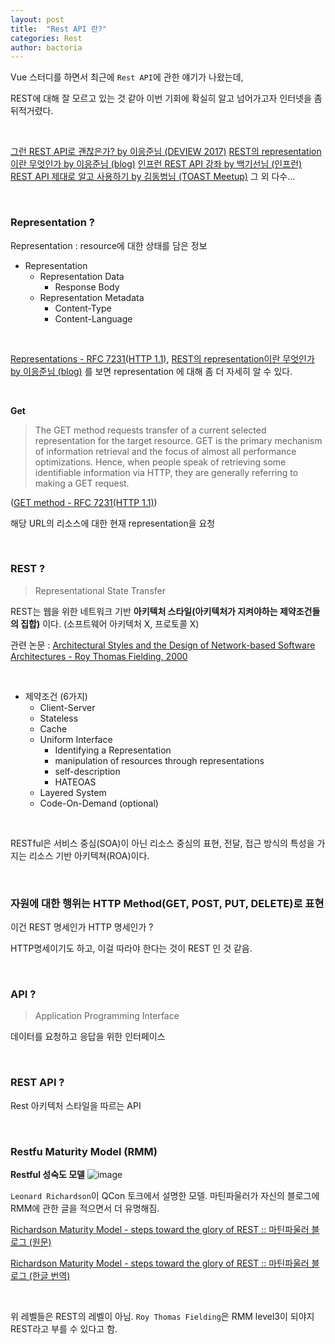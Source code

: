```yaml
---
layout: post
title:  "Rest API 란?"
categories: Rest
author: bactoria
---
```


Vue 스터디를 하면서 최근에 `Rest API`에 관한 얘기가 나왔는데,

REST에 대해 잘 모르고 있는 것 같아 이번 기회에 확실히 알고 넘어가고자 인터넷을 좀 뒤적거렸다.

&nbsp;

[그런 REST API로 괜찮은가? by 이응준님 (DEVIEW 2017)](https://www.youtube.com/watch?v=RP_f5dMoHFc)
[REST의 representation이란 무엇인가 by 이응준님 (blog)](https://blog.npcode.com/2017/04/03/rest%EC%9D%98-representation%EC%9D%B4%EB%9E%80-%EB%AC%B4%EC%97%87%EC%9D%B8%EA%B0%80)
[인프런 REST API 강좌 by 백기선님 (인프런)](https://www.inflearn.com/course/spring_rest-api)
[REST API 제대로 알고 사용하기 by 김동범님 (TOAST Meetup)](https://meetup.toast.com/posts/92)
그 외 다수...

&nbsp;

### Representation ?

Representation : resource에 대한 상태를 담은 정보

- Representation
    + Representation Data
        * Response Body
    + Representation Metadata
        * Content-Type
        * Content-Language

&nbsp;

[Representations - RFC 7231(HTTP 1.1)](https://tools.ietf.org/html/rfc7231#section-3), [REST의 representation이란 무엇인가 by 이응준님 (blog)](https://blog.npcode.com/2017/04/03/rest%EC%9D%98-representation%EC%9D%B4%EB%9E%80-%EB%AC%B4%EC%97%87%EC%9D%B8%EA%B0%80/) 를 보면 representation 에 대해 좀 더 자세히 알 수 있다.

&nbsp;

**Get**
>  The GET method requests transfer of a current selected representation
   for the target resource.  GET is the primary mechanism of information
   retrieval and the focus of almost all performance optimizations.
   Hence, when people speak of retrieving some identifiable information
   via HTTP, they are generally referring to making a GET request.

([GET method - RFC 7231(HTTP 1.1)](https://tools.ietf.org/html/rfc7231#section-4.3.1))

해당 URL의 리소스에 대한 현재 representation을 요청

&nbsp;

### REST ?

> Representational State Transfer

REST는 웹을 위한 네트워크 기반 **아키텍처 스타일(아키텍처가 지켜야하는 제약조건들의 집합)** 이다. (소프트웨어 아키텍처 X, 프로토콜 X)

관련 논문 : [Architectural Styles and the Design of Network-based Software Architectures - Roy Thomas Fielding, 2000](https://www.ics.uci.edu/~fielding/pubs/dissertation/top.htm)

&nbsp;

- 제약조건 (6가지)
    + Client-Server
    + Stateless
    + Cache
    + Uniform Interface
        * Identifying a Representation
        * manipulation of resources through representations 
        * self-description
        * HATEOAS
    + Layered System
    + Code-On-Demand (optional)

&nbsp;

RESTful은 서비스 중심(SOA)이 아닌 리소스 중심의 표현, 전달, 접근 방식의 특성을 가지는 리소스 기반 아키텍쳐(ROA)이다.

&nbsp;

### 자원에 대한 행위는 HTTP Method(GET, POST, PUT, DELETE)로 표현

이건 REST 명세인가 HTTP 명세인가 ?

HTTP명세이기도 하고, 이걸 따라야 한다는 것이 REST 인 것 같음.

&nbsp;

### API ?

> Application Programming Interface

데이터를 요청하고 응답을 위한 인터페이스

&nbsp;

### REST API ?
Rest 아키텍처 스타일을 따르는 API

&nbsp;

### Restfu Maturity Model (RMM)

**Restful 성숙도 모델**
![image](https://user-images.githubusercontent.com/25674959/57130334-1a1b4580-6dd4-11e9-91d6-7947050085b6.png)

`Leonard Richardson`이 QCon 토크에서 설명한 모델. 마틴파울러가 자신의 블로그에 RMM에 관한 글을 적으면서 더 유명해짐.

[Richardson Maturity Model - steps toward the glory of REST :: 마틴파울러 블로그 (원문)](https://martinfowler.com/articles/richardsonMaturityModel.html)

[Richardson Maturity Model - steps toward the glory of REST :: 마틴파울러 블로그 (한글 번역)](https://jinson.tistory.com/entry/%EB%B2%88%EC%97%AD-Richardson-%EC%84%B1%EC%88%99%EB%8F%84-%EB%AA%A8%EB%8D%B8-Richardson-Maturity-Model)

&nbsp;

위 레벨들은 REST의 레벨이 아님. `Roy Thomas Fielding`은 RMM level3이 되야지 REST라고 부를 수 있다고 함.




